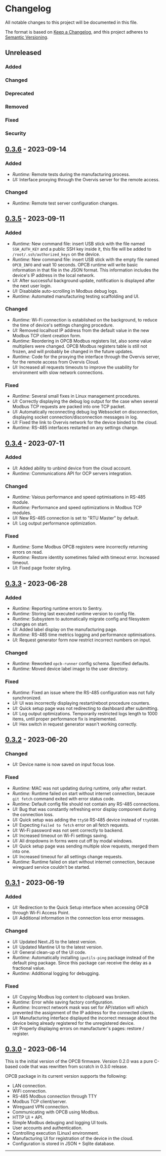 # Changelog

All notable changes to this project will be documented in this file.

The format is based on [Keep a Changelog](https://keepachangelog.com/en/1.0.0/), and this project
adheres to [Semantic Versioning](https://semver.org/spec/v2.0.0.html).

## Unreleased

### Added

### Changed

### Deprecated

### Removed

### Fixed

### Security

## [0.3.6] - 2023-09-14

### Added

- _Runtime:_ Remote tests during the manufacturing process.
- _UI:_ Interface proxying through the Overvis server for the remote access.

### Changed

- _Runtime:_ Remote test server configuration changes.

## [0.3.5] - 2023-09-11

### Added

- _Runtime:_ New command file: insert USB stick with the file named `SSH_AUTH_KEY` and a public SSH
  key inside it, this file will be added to `/root/.ssh/authorized_keys` on the device.
- _Runtime:_ New command file: insert USB stick with the empty file named `OPCB_INFO` and wait 10
  seconds. OPCB runtime will write basic information in that file in the JSON format. This
  information includes the device's IP address in the local network.
- _UI:_ After successful background update, notification is displayed after the next user login.
- _UI:_ Disablable auto-scrolling in Modbus debug logs.
- _Runtime:_ Automated manufacturing testing scaffolding and UI.

### Changed

- _Runtime:_ Wi-Fi connection is established on the background, to reduce the time of device's
  settings changing procedure.
- _UI:_ Removed localhost IP address from the default value in the new Modbus TCP client creation
  form.
- _Runtime:_ Reordering in OPCB Modbus registers list, also some value multipliers were changed.
  OPCB Modbus registers table is still not frozen, and will probably be changed in the future
  updates.
- _Runtime:_ Code for the proxying the interface through the Overvis server, for the remote access
  from Overvis Cloud.
- _UI:_ Increased all requests timeouts to improve the usability for environment with slow network
  connections.

### Fixed

- _Runtime:_ Several small fixes in Linux management procedures.
- _UI:_ Correctly displaying the debug log output for the case when several Modbus TCP requests are
  packed into one TCP packet.
- _UI:_ Automatically reconnecting debug log Websocket on disconnection, displaying socket
  connection/disconnection messages in log.
- _UI:_ Fixed the link to Overvis network for the device binded to the cloud.
- _Runtime:_ RS-485 interfaces restarted on any settings change.

## [0.3.4] - 2023-07-11

### Added

- _UI_: Added ability to unbind device from the cloud account.
- _Runtime:_ Communications API for OCP servers integration.

### Changed

- _Runtime:_ Vaious performance and speed optimisations in RS-485 module.
- _Runtime:_ Performance and speed optimizations in Modbus TCP modules.
- _UI:_ New RS-485 connection is set to "RTU Master" by default.
- _UI_: Log output performance optimization.

### Fixed

- _Runtime:_ Some Modbus OPCB registers were incorrectly returning errors on read.
- _Runtime:_ Restore identity sometimes failed with timeout error. Increased timeout.
- _UI_: Fixed page footer styling.

## [0.3.3] - 2023-06-28

### Added

- _Runtime:_ Reporting runtime errors to Sentry.
- _Runtime:_ Storing last executed runtime version to config file.
- _Runtime:_ Subsystem to automatically migrate config and filesystem changes on start.
- _UI:_ Added label display on the manufacturing page.
- _Runtime:_ RS-485 time metrics logging and performance optimisations.
- _UI_: Request generator form now restrict incorrect numbers on input.

### Changed

- _Runtime:_ Reworked `opcb-runner` config schema. Specified defaults.
- _Runtime:_ Moved device label image to the user directory.

### Fixed

- _Runtime:_ Fixed an issue where the RS-485 configuration was not fully synchronized.
- _UI:_ UI was incorrectly displaying restart/reboot procedure counters.
- _UI:_ Quick setup page was not redirecting to dashboard after submitting.
- _UI:_ Log output optimizations. Temporarily restricted logs length to 1000 items, until proper
  performance fix is implemented.
- _UI:_ Hex switch in request generator wasn't working correctly.

## [0.3.2] - 2023-06-20

### Changed

- _UI:_ Device name is now saved on input focus lose.

### Fixed

- _Runtime:_ MAC was not updating during runtime, only after restart.
- _Runtime:_ Runtime failed on start without internet connection, because `git fetch` command
  exited with error status code.
- _Runtime:_ Default config file should not contain any RS-485 connections.
- _UI:_ Bug that was constantly refreshing error display component during the connection loss.
- _UI:_ Quick setup was adding the `ttyS0` RS-485 device instead of `ttyUSB0`.
- _UI:_ Expecting `Failed to fetch` error on all fetch requests.
- _UI:_ Wi-Fi password was not sent correctly to backend.
- _UI:_ Increased timeout on Wi-Fi settings saving.
- _UI:_ All dropdowns in forms were cut off by modal windows.
- _UI:_ Quick setup page was sending multiple slow requests, merged them into one.
- _UI:_ Increased timeout for all settings change requests.
- _Runtime:_ Runtime failed on start without internet connection, because wireguard service
  couldn't be started.

## [0.3.1] - 2023-06-19

### Added

- _UI:_ Redirection to the Quick Setup interface when accessing OPCB through Wi-Fi Access Point.
- _UI:_ Additional information in the connection loss error messages.

### Changed

- _UI:_ Updated Next.JS to the latest version.
- _UI:_ Updated Mantine UI to the latest version.
- _UI:_ General clean-up of the UI code.
- _Runtime:_ Automatically installing `iputils-ping` package instead of the default ping package.
  Since this package can receive the delay as a fractional value.
- _Runtime:_ Additional logging for debugging.

### Fixed

- _UI:_ Copying Modbus log content to clipboard was broken.
- _Runtime:_ Error while saving factory configuration.
- _Runtime:_ Incorrect network mask was set for AP/station wifi which prevented the assignment of
  the IP address for the connected clients.
- _UI:_ Manufacturing interface displayed the incorrect message about the device being already
  registered for the unregistered device.
- _UI:_ Properly displaying errors on manufacturer's pages: restore / register.

## [0.3.0] - 2023-06-14

This is the initial version of the OPCB firmware. Version 0.2.0 was a pure C-based code that was
rewritten from scratch in 0.3.0 release.

OPCB package in its current version supports the following:

- LAN connection.
- WiFi connection.
- RS-485 Modbus connection through TTY
- Modbus TCP client/server.
- Wireguard VPN connection.
- Communicating with OPCB using Modbus.
- HTTP UI + API.
- Simple Modbus debuging and logging UI tools.
- User accounts and authentication.
- Controlling execution (Linux) environment.
- Manufacturing UI for registration of the device in the cloud.
- Configuration is stored in JSON + Sqlite database.

---

[0.3.0]: https://github.com/overvis/opcb-release/tree/opcb/0.3.0
[0.3.1]: https://github.com/overvis/opcb-release/tree/opcb/0.3.1
[0.3.2]: https://github.com/overvis/opcb-release/tree/opcb/0.3.2
[0.3.3]: https://github.com/overvis/opcb-release/tree/opcb/0.3.3
[0.3.4]: https://github.com/overvis/opcb-release/releases/tag/opcb%2F0.3.4
[0.3.5]: https://github.com/overvis/opcb-release/releases/tag/opcb%2F0.3.5
[0.3.6]: https://github.com/overvis/opcb-release/releases/tag/opcb%2F0.3.6
